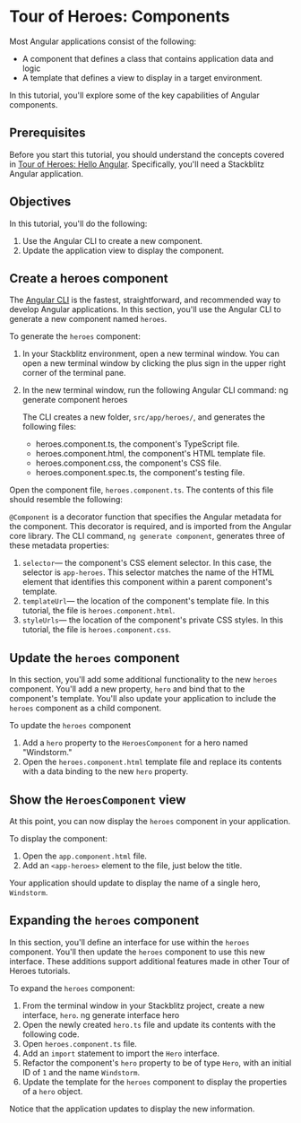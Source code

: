 # Tour of Heroes: Components

Most Angular applications consist of the following:

* A component that defines a class that contains application data and logic
* A template that defines a view to display in a target environment.

In this tutorial, you'll explore some of the key capabilities of Angular components.

## Prerequisites

Before you start this tutorial, you should understand the concepts covered in [Tour of Heroes: Hello Angular](tutorial/toh-hello-angular). Specifically, you'll need a Stackblitz Angular application.

## Objectives

In this tutorial, you'll do the following:

1. Use the Angular CLI to create a new component.
1. Update the application view to display the component.

## Create a heroes component

The [Angular CLI](cli) is the fastest, straightforward, and recommended way to develop Angular applications. In this section, you'll use the Angular CLI to  generate a new component named `heroes`.

To generate the `heroes` component:

1. In your Stackblitz environment, open a new terminal window. You can open a new terminal window by clicking the plus sign in the upper right corner of the terminal pane.
1. In the new terminal window, run the following Angular CLI command:
   <code-example language="sh">
   ng generate component heroes
   </code-example>

   The CLI creates a new folder, `src/app/heroes/`, and generates
   the following files:

   * heroes.component.ts, the component's TypeScript file.
   * heroes.component.html, the component's HTML template file.
   * heroes.component.css, the component's CSS file.
   * heroes.component.spec.ts, the component's testing file.

Open the component file, `heroes.component.ts`. The contents of this file should resemble the following:

<code-example path="toh-pt1/src/app/heroes/heroes.component.ts" region="v1" header="app/heroes/heroes.component.ts (initial version)"></code-example>

`@Component` is a decorator function that specifies the Angular metadata for the component. This decorator is required, and is imported from the Angular core library. The CLI command, `ng generate component`, generates three of these metadata properties:

1. `selector`&mdash; the component's CSS element selector. In this case, the selector is `app-heroes`. This selector matches the name of the HTML element that identifies this component within a parent component's template.
1. `templateUrl`&mdash; the location of the component's template file. In this tutorial, the file is `heroes.component.html`.
1. `styleUrls`&mdash; the location of the component's private CSS styles. In this tutorial, the file is `heroes.component.css`.

## Update the `heroes` component

In this section, you'll add some additional functionality to the new `heroes` component. You'll add a new property, `hero` and bind that to the component's template. You'll also update your application to include the `heroes` component as a child component.

To update the `heroes` component

1. Add a `hero` property to the `HeroesComponent` for a hero named "Windstorm."
   <code-example path="toh-pt1/src/app/heroes/heroes.component.ts" region="add-hero" header="heroes.component.ts (hero property)"></code-example>
1. Open the `heroes.component.html` template file and replace its contents with a data binding to the new `hero` property.
   <code-example path="toh-pt1/src/app/heroes/heroes.component.1.html" header="heroes.component.html" region="show-hero-1"></code-example>

## Show the `HeroesComponent` view

At this point, you can now display the `heroes` component in your application.

To display the component:

1. Open the `app.component.html` file.
1. Add an `<app-heroes>` element to the file, just below the title.

<code-example path="toh-pt1/src/app/app.component.html" header="src/app/app.component.html"></code-example>

Your application should update to display the name of a single hero, `Windstorm`.

## Expanding the `heroes` component

In this section, you'll define an interface for use within the `heroes` component. You'll then update the `heroes` component to use this new interface. These additions support additional features made in other Tour of Heroes tutorials.

To expand the `heroes` component:

1. From the terminal window in your Stackblitz project, create a new interface, `hero`.
   <code-example language="sh">
   ng generate interface hero
   </code-example>
1. Open the newly created `hero.ts` file and update its contents with the following code.
   <code-example path="toh-pt1/src/app/hero.ts" header="src/app/heroes/hero.ts"></code-example>
1. Open `heroes.component.ts` file.
1. Add an `import` statement to import the `Hero` interface.
   <code-example path="toh-pt1/src/app/heroes/heroes.component.ts" header="src/app/heroes/heroes.component.ts" region="import-interface"></code-example>
1. Refactor the component's `hero` property to be of type `Hero`, with an initial ID of `1` and the name `Windstorm`.
   <code-example path="toh-pt1/src/app/heroes/heroes.component.ts" header="src/app/heroes/heroes.component.ts" region="hero-interface"></code-example>
1. Update the template for the `heroes` component to display the properties of a `hero` object.
   <code-example path="toh-pt1/src/app/heroes/heroes.component.1.html" region="show-hero-2" header="heroes.component.html (HeroesComponent's template)"></code-example>

Notice that the application updates to display the new information.

